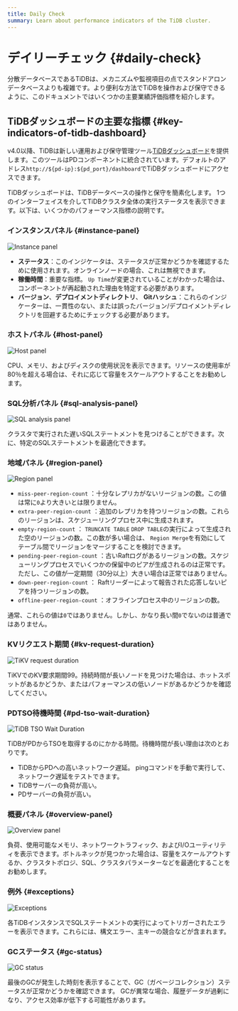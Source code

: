 ```yaml
---
title: Daily Check
summary: Learn about performance indicators of the TiDB cluster.
---
```


# デイリーチェック {#daily-check}

分散データベースであるTiDBは、メカニズムや監視項目の点でスタンドアロンデータベースよりも複雑です。より便利な方法でTiDBを操作および保守できるように、このドキュメントではいくつかの主要業績評価指標を紹介します。

## TiDBダッシュボードの主要な指標 {#key-indicators-of-tidb-dashboard}

v4.0以降、TiDBは新しい運用および保守管理ツール[TiDBダッシュボード](/dashboard/dashboard-intro.md)を提供します。このツールはPDコンポーネントに統合されています。デフォルトのアドレス`http://${pd-ip}:${pd_port}/dashboard`でTiDBダッシュボードにアクセスできます。

TiDBダッシュボードは、TiDBデータベースの操作と保守を簡素化します。 1つのインターフェイスを介してTiDBクラスタ全体の実行ステータスを表示できます。以下は、いくつかのパフォーマンス指標の説明です。

### インスタンスパネル {#instance-panel}

![Instance panel](https://download.pingcap.com/images/docs/instance-status-panel.png)

-   **ステータス**：このインジケータは、ステータスが正常かどうかを確認するために使用されます。オンラインノードの場合、これは無視できます。
-   **稼働時間**：重要な指標。 `Up Time`が変更されていることがわかった場合は、コンポーネントが再起動された理由を特定する必要があります。
-   **バージョン**、<strong>デプロイメントディレクトリ</strong>、 <strong>Gitハッシュ</strong>：これらのインジケーターは、一貫性のない、または誤ったバージョン/デプロイメントディレクトリを回避するためにチェックする必要があります。

### ホストパネル {#host-panel}

![Host panel](https://download.pingcap.com/images/docs/host-panel.png)

CPU、メモリ、およびディスクの使用状況を表示できます。リソースの使用率が80％を超える場合は、それに応じて容量をスケールアウトすることをお勧めします。

### SQL分析パネル {#sql-analysis-panel}

![SQL analysis panel](https://download.pingcap.com/images/docs/sql-analysis-panel.png)

クラスタで実行された遅いSQLステートメントを見つけることができます。次に、特定のSQLステートメントを最適化できます。

### 地域パネル {#region-panel}

![Region panel](https://download.pingcap.com/images/docs/region-panel.png)

-   `miss-peer-region-count` ：十分なレプリカがないリージョンの数。この値は常に`0`より大きいとは限りません。
-   `extra-peer-region-count` ：追加のレプリカを持つリージョンの数。これらのリージョンは、スケジューリングプロセス中に生成されます。
-   `empty-region-count` ： `TRUNCATE TABLE` `DROP TABLE`の実行によって生成された空のリージョンの数。この数が多い場合は、 `Region Merge`を有効にしてテーブル間でリージョンをマージすることを検討できます。
-   `pending-peer-region-count` ：古いRaftログがあるリージョンの数。スケジューリングプロセスでいくつかの保留中のピアが生成されるのは正常です。ただし、この値が一定期間（30分以上）大きい場合は正常ではありません。
-   `down-peer-region-count` ： Raftリーダーによって報告された応答しないピアを持つリージョンの数。
-   `offline-peer-region-count` ：オフラインプロセス中のリージョンの数。

通常、これらの値は`0`ではありません。しかし、かなり長い間`0`でないのは普通ではありません。

### KVリクエスト期間 {#kv-request-duration}

![TiKV request duration](https://download.pingcap.com/images/docs/kv-duration-panel.png)

TiKVでのKV要求期間99。持続時間が長いノードを見つけた場合は、ホットスポットがあるかどうか、またはパフォーマンスの低いノードがあるかどうかを確認してください。

### PDTSO待機時間 {#pd-tso-wait-duration}

![TiDB TSO Wait Duration](https://download.pingcap.com/images/docs/pd-duration-panel.png)

TiDBがPDからTSOを取得するのにかかる時間。待機時間が長い理由は次のとおりです。

-   TiDBからPDへの高いネットワーク遅延。 pingコマンドを手動で実行して、ネットワーク遅延をテストできます。
-   TiDBサーバーの負荷が高い。
-   PDサーバーの負荷が高い。

### 概要パネル {#overview-panel}

![Overview panel](https://download.pingcap.com/images/docs/overview-panel.png)

負荷、使用可能なメモリ、ネットワークトラフィック、およびI/Oユーティリティを表示できます。ボトルネックが見つかった場合は、容量をスケールアウトするか、クラスタトポロジ、SQL、クラスタパラメーターなどを最適化することをお勧めします。

### 例外 {#exceptions}

![Exceptions](https://download.pingcap.com/images/docs/failed-query-panel.png)

各TiDBインスタンスでSQLステートメントの実行によってトリガーされたエラーを表示できます。これらには、構文エラー、主キーの競合などが含まれます。

### GCステータス {#gc-status}

![GC status](https://download.pingcap.com/images/docs/garbage-collation-panel.png)

最後のGCが発生した時刻を表示することで、GC（ガベージコレクション）ステータスが正常かどうかを確認できます。 GCが異常な場合、履歴データが過剰になり、アクセス効率が低下する可能性があります。
